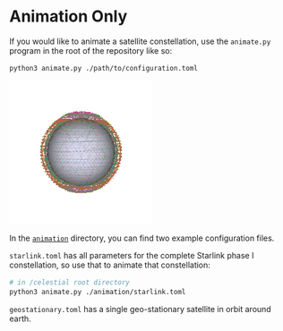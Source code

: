 # Animation Only

If you would like to animate a satellite constellation, use the `animate.py`
program in the root of the repository like so:

```sh
python3 animate.py ./path/to/configuration.toml
```

![Constellation Animation](../docs/assets/celestial-constellation.gif)

In the [`animation`](./animation) directory, you can find two example
configuration files.

`starlink.toml` has all parameters for the complete Starlink phase I
constellation, so use that to animate that constellation:

```sh
# in /celestial root directory
python3 animate.py ./animation/starlink.toml
```

`geostationary.toml` has a single geo-stationary satellite in orbit
around earth.
